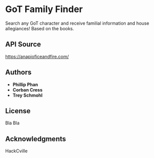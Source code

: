 # GoT Family Finder

Search any GoT character and receive familial information and house allegiances! Based on the books.

## API Source

https://anapioficeandfire.com/


## Authors

* **Phillip Phan**
* **Corban Cress**
* **Trey Schmohl**


## License

Bla Bla

## Acknowledgments

HackCville
